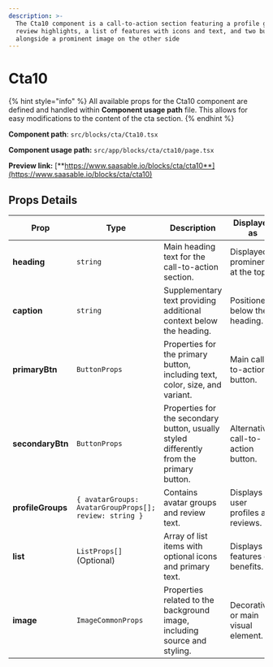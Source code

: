 ```yaml
---
description: >-
  The Cta10 component is a call-to-action section featuring a profile group with
  review highlights, a list of features with icons and text, and two buttons,
  alongside a prominent image on the other side
---
```


# Cta10

{% hint style="info" %}
All available props for the Cta10 component are defined and handled within **Component usage path** file. This allows for easy modifications to the content of the cta section.
{% endhint %}

**Component path**: `src/blocks/cta/Cta10.tsx`

**Component usage path:**  `src/app/blocks/cta/cta10/page.tsx`

**Preview link:** [**https://www.saasable.io/blocks/cta/cta10**](https://www.saasable.io/blocks/cta/cta10)

## Props Details

| Prop              | Type                                                   | Description                                                                              | Displayed as                        |
| ----------------- | ------------------------------------------------------ | ---------------------------------------------------------------------------------------- | ----------------------------------- |
| **heading**       | `string`                                               | Main heading text for the call-to-action section.                                        | Displayed prominently at the top.   |
| **caption**       | `string`                                               | Supplementary text providing additional context below the heading.                       | Positioned below the heading.       |
| **primaryBtn**    | `ButtonProps`                                          | Properties for the primary button, including text, color, size, and variant.             | Main call-to-action button.         |
| **secondaryBtn**  | `ButtonProps`                                          | Properties for the secondary button, usually styled differently from the primary button. | Alternative call-to-action button.  |
| **profileGroups** | `{ avatarGroups: AvatarGroupProps[]; review: string }` | Contains avatar groups and review text.                                                  | Displays user profiles and reviews. |
| **list**          | `ListProps[]` (Optional)                               | Array of list items with optional icons and primary text.                                | Displays features or benefits.      |
| **image**         | `ImageCommonProps`                                     | Properties related to the background image, including source and styling.                | Decorative or main visual element.  |
